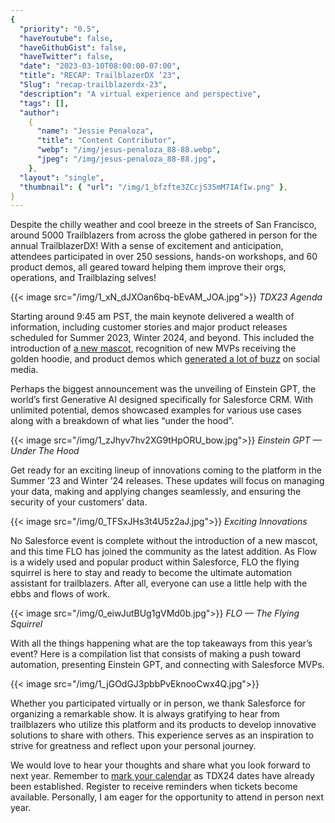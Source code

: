 ```yaml
---
{
  "priority": "0.5",
  "haveYoutube": false,
  "haveGithubGist": false,
  "haveTwitter": false,
  "date": "2023-03-10T08:00:00-07:00",
  "title": "RECAP: TrailblazerDX ’23",
  "Slug": "recap-trailblazerdx-23",
  "description": "A virtual experience and perspective",
  "tags": [],
  "author":
    {
      "name": "Jessie Penaloza",
      "title": "Content Contributor",
      "webp": "/img/jesus-penaloza_88-88.webp",
      "jpeg": "/img/jesus-penaloza_88-88.jpg",
    },
  "layout": "single",
  "thumbnail": { "url": "/img/1_bfzfte3ZCcjS35mM7IAfIw.png" },
}
---
```


Despite the chilly weather and cool breeze in the streets of San Francisco, around 5000 Trailblazers from across the globe gathered in person for the annual TrailblazerDX! With a sense of excitement and anticipation, attendees participated in over 250 sessions, hands-on workshops, and 60 product demos, all geared toward helping them improve their orgs, operations, and Trailblazing selves!

{{< image src="/img/1_xN_dJXOan6bq-bEvAM_JOA.jpg">}}
_TDX23 Agenda_

Starting around 9:45 am PST, the main keynote delivered a wealth of information, including customer stories and major product releases scheduled for Summer 2023, Winter 2024, and beyond. This included the introduction of [a new mascot](https://twitter.com/mkpartners/status/1633188603412226048?s=20), recognition of new MVPs receiving the golden hoodie, and product demos which [generated a lot of buzz](https://twitter.com/mkpartners/status/1633171587691327497?s=20) on social media.

Perhaps the biggest announcement was the unveiling of Einstein GPT, the world’s first Generative AI designed specifically for Salesforce CRM. With unlimited potential, demos showcased examples for various use cases along with a breakdown of what lies “under the hood”.

{{< image src="/img/1_zJhyv7hv2XG9tHpORU_bow.jpg">}}
_Einstein GPT — Under The Hood_

Get ready for an exciting lineup of innovations coming to the platform in the Summer ’23 and Winter ’24 releases. These updates will focus on managing your data, making and applying changes seamlessly, and ensuring the security of your customers’ data.

{{< image src="/img/0_TFSxJHs3t4U5z2aJ.jpg">}}
_Exciting Innovations_

No Salesforce event is complete without the introduction of a new mascot, and this time FLO has joined the community as the latest addition. As Flow is a widely used and popular product within Salesforce, FLO the flying squirrel is here to stay and ready to become the ultimate automation assistant for trailblazers. After all, everyone can use a little help with the ebbs and flows of work.

{{< image src="/img/0_eiwJutBUg1gVMd0b.jpg">}}
_FLO — The Flying Squirrel_

With all the things happening what are the top takeaways from this year’s event? Here is a compilation list that consists of making a push toward automation, presenting Einstein GPT, and connecting with Salesforce MVPs.

{{< image src="/img/1_jGOdGJ3pbbPvEknooCwx4Q.jpg">}}

Whether you participated virtually or in person, we thank Salesforce for organizing a remarkable show. It is always gratifying to hear from trailblazers who utilize this platform and its products to develop innovative solutions to share with others. This experience serves as an inspiration to strive for greatness and reflect upon your personal journey.

We would love to hear your thoughts and share what you look forward to next year. Remember to [mark your calendar](https://www.salesforce.com/form/event/tdx24-save-the-date/) as TDX24 dates have already been established. Register to receive reminders when tickets become available. Personally, I am eager for the opportunity to attend in person next year.
